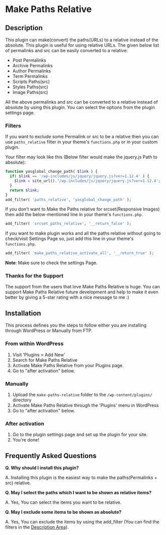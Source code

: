 # Make Paths Relative

## Description

This plugin can make(convert) the paths(URLs) to a relative instead of the absolute.
This plugin is useful for using relative URLs. The given below list of permalinks and src can
be easily converted to a relative:

* Post Permalinks
* Archive Permalinks
* Author Permalinks
* Term Permalinks
* Scripts Paths(src)
* Styles Paths(src)
* Image Paths(src)

All the above permalinks and src can be converted to a relative instead of absolute by using
this plugin. You can select the options from the plugin settings page.

### Filters

If you want to exclude some Permalink or src to be a relative then you can use
`paths_relative` filter in your theme's `functions.php` or in your custom plugin.

Your filter may look like this (Below filter would make the jquery.js Path to absolute):

```php
function yasglobal_change_path( $link ) {
  if( $link == '/wp-includes/js/jquery/jquery.js?ver=1.12.4' ) {
    $link = site_url().'/wp-includes/js/jquery/jquery.js?ver=1.12.4';
  }
  return $link;
}
add_filter( 'paths_relative', 'yasglobal_change_path' );
```

If you don't want to Make the Paths relative for srcset(Responsive Images) then add the
below-mentioned line in your theme's `functions.php`.

```php
add_filter( 'srcset_paths_relative', '__return_false' );
```

If you want to make plugin works and all the paths relative without going to
check/visit Settings Page so, just add this line in your theme's `functions.php`.

```php
add_filter( 'make_paths_relative_activate_all', '__return_true' );
```

**Note**: Make sure to check the settings Page.

### Thanks for the Support

The support from the users that love Make Paths Relative is huge. You can support
Make Paths Relative future development and help to make it even better by giving
a 5-star rating with a nice message to me :)

## Installation

This process defines you the steps to follow either you are installing through WordPress
or Manually from FTP.

### From within WordPress

1. Visit 'Plugins > Add New'
2. Search for Make Paths Relative
3. Activate Make Paths Relative from your Plugins page.
4. Go to "after activation" below.

### Manually

1. Upload the `make-paths-relative` folder to the `/wp-content/plugins/` directory
2. Activate Make Paths Relative through the 'Plugins' menu in WordPress
3. Go to "after activation" below.

### After activation

1. Go to the plugin settings page and set up the plugin for your site.
2. You're done!

## Frequently Asked Questions

**Q. Why should I install this plugin?**

A. Installing this plugin is the easiest way to make the paths(Permalinks + src) relative.

**Q. May I select the paths which I want to be shown as relative items?**

A. Yes, You can select the items you want to be relative.

**Q. May I exclude some items to be shown as absolute?**

A. Yes, You can exclude the items by using the add_filter
(You can find the filters in the [Description Area](https://github.com/yasglobal/make-paths-relative#filters)).
